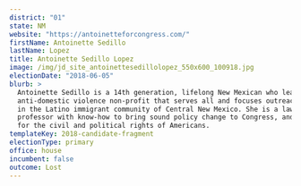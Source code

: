 ```yaml
---
district: "01"
state: NM
website: "https://antoinetteforcongress.com/"
firstName: Antoinette Sedillo
lastName: Lopez
title: Antoinette Sedillo Lopez
image: /img/jd_site_antoinettesedillolopez_550x600_100918.jpg
electionDate: "2018-06-05"
blurb: >
  Antoinette Sedillo is a 14th generation, lifelong New Mexican who leads an
  anti-domestic violence non-profit that serves all and focuses outreach efforts
  in the Latino immigrant community of Central New Mexico. She is a law
  professor with know-how to bring sound policy change to Congress, and advocate
  for the civil and political rights of Americans.
templateKey: 2018-candidate-fragment
electionType: primary
office: house
incumbent: false
outcome: Lost
---
```

